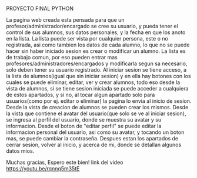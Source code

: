 PROYECTO FINAL PYTHON

La pagina web creada esta pensada para que un profesor/administrador/encargado se cree su usuario, y pueda tener el control de sus alumnos, sus datos personales, y la fecha en que los anoto en la lista. La lista puede ser vista por cualquier persona, este o no registrada, asi como tambien los datos de cada alumno, lo que no se puede hacer sin haber iniciado sesion es crear o modificar un alumno. La lista es de trabajo comun, por eso pueden entrar mas profesores/administradores/encargados y modificarla segun sa necesario, solo deben tener su usuario registrado.
Al iniciar sesion se tiene acceso, a la lista de alumnos(igual que sin iniciar sesion) y en ella hay botones con los cuales se puede eliminar, editar, ver y crear alumnos, todo eso desde la vista de alumnos, si se tiene sesion iniciada se puede acceder a cualquiera de estos apartados, y si no, al tocar algun apartado solo para usuarios(como por ej. editar o eliminar) la pagina lo envia al inicio de sesion. 
Desde la vista de creacion de alumnos se pueden crear los mismos.
Desde la vista que contiene el avatar del usuario(que solo se ve al iniciar sesion), se ingresa al perfil del usuario, donde se muestra su avatar y su informacion. Desde el boton de "editar perfil" se puede editar la informacion personal del usuario, asi como su avatar, y tocando un boton mas, se puede cambiar la contraseña.
Despues estan los apartados de cerrar sesion, volver al inicio, y acerca de mi, donde se detallan algunos datos mios.

Muchas gracias, Espero este bien!
link del video https://youtu.be/rqnnq5m35tE